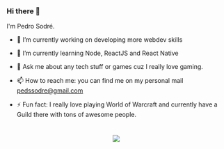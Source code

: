 ### Hi there 👋

I'm Pedro Sodré.

- 🔭 I’m currently working on developing more webdev skills 
- 🌱 I’m currently learning Node, ReactJS and React Native

- 💬 Ask me about any tech stuff or games cuz I really love gaming.
- 📫 How to reach me: you can find me on my personal mail pedssodre@gmail.com
- ⚡ Fun fact: I really love playing World of Warcraft and currently have a Guild there with tons of awesome people.

<h1 align='center'>
  <img src='https://images.gr-assets.com/hostedimages/1529155920ra/25800573.gif'/>
</h1>
